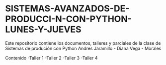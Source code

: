 # SISTEMAS-AVANZADOS-DE-PRODUCCI-N-CON-PYTHON-LUNES-Y-JUEVES
Este repositorio contiene los documentos, talleres y parciales de la clase de Sistemas de produción con Python Andres Jaramillo - Diana Vega - Morales 


Contenido
 -Taller 1
 -Taller 2
 -Taller 3
 -Taller 4
